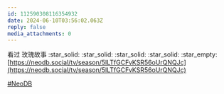 ```yaml
---
id: 112590308116354932
date: 2024-06-10T03:56:02.063Z
reply: false
media_attachments: 0
---
```


看过 玫瑰故事 :star_solid: :star_solid: :star_solid: :star_solid: :star_empty:   
[https://neodb.social/tv/season/5lLTfGCFvKSR56oUrQNQJc](https://neodb.social/tv/season/5lLTfGCFvKSR56oUrQNQJc)

[#NeoDB](https://e5n.cc/tags/NeoDB)


